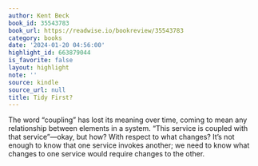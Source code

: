 ```yaml
---
author: Kent Beck
book_id: 35543783
book_url: https://readwise.io/bookreview/35543783
category: books
date: '2024-01-20 04:56:00'
highlight_id: 663879044
is_favorite: false
layout: highlight
note: ''
source: kindle
source_url: null
title: Tidy First?
---
```


The word “coupling” has lost its meaning over time, coming to mean any relationship between elements in a system. “This service is coupled with that service”—okay, but how? With respect to what changes? It’s not enough to know that one service invokes another; we need to know what changes to one service would require changes to the other.